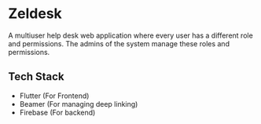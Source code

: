 # Zeldesk

A multiuser help desk web application where every user has a different role and permissions. The admins of the system manage these roles and permissions.

## Tech Stack
- Flutter (For Frontend)
- Beamer (For managing deep linking)
- Firebase (For backend)

